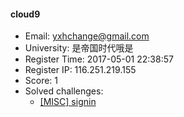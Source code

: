 #### cloud9  

* Email: yxhchange@gmail.com  
* University: 是帝国时代哦是  
* Register Time: 2017-05-01 22:38:57  
* Register IP: 116.251.219.155  
* Score: 1  
* Solved challenges: 
  * [[MISC] signin](https://github.com/SniperOJ/Challenges/blob/master/misc/signin.json)  
